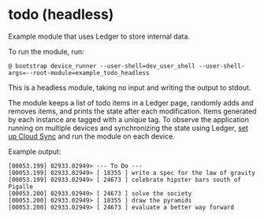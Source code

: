 # todo (headless)

Example module that uses Ledger to store internal data.

To run the module, run:

```
@ bootstrap device_runner --user-shell=dev_user_shell --user-shell-args=--root-module=example_todo_headless
```

This is a headless module, taking no input and writing the output to stdout.

The module keeps a list of todo items in a Ledger page, randomly adds and
removes items, and prints the state after each modification.  Items generated by
each instance are tagged with a unique tag. To observe the application running
on multiple devices and synchronizing the state using Ledger, [set up Cloud
Sync](https://fuchsia.googlesource.com/ledger/+/HEAD/docs/user_guide.md#Setup)
and run the module on each device.

Example output:

```
[00053.199] 02933.02949> --- To Do ---
[00053.199] 02933.02949> [ 18355 ] write a spec for the law of gravity
[00053.199] 02933.02949> [ 24673 ] celebrate hipster bars south of Pigalle
[00053.200] 02933.02949> [ 24673 ] solve the society
[00053.200] 02933.02949> [ 18355 ] draw the pyramids
[00053.200] 02933.02949> [ 24673 ] evaluate a better way forward
```
